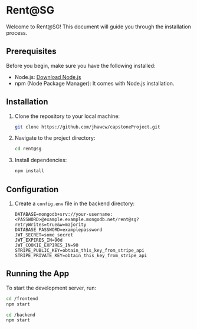 # Rent@SG

Welcome to Rent@SG! This document will guide you through the installation process.

## Prerequisites

Before you begin, make sure you have the following installed:

- Node.js: [Download Node.js](https://nodejs.org/)
- npm (Node Package Manager): It comes with Node.js installation.

## Installation

1. Clone the repository to your local machine:

   ```bash
   git clone https://github.com/jhawcw/capstoneProject.git
   ```

2. Navigate to the project directory:

   ```bash
   cd rent@sg
   ```

3. Install dependencies:

   ```bash
   npm install
   ```

## Configuration

1. Create a `config.env` file in the backend directory:

   ```env
   DATABASE=mongodb+srv://your-username:<PASSWORD>@example.example.mongodb.net/rent@sg?retryWrites=true&w=majority
   DATABASE_PASSWORD=examplepassword
   JWT_SECRET=some_secret
   JWT_EXPIRES_IN=90d
   JWT_COOKIE_EXPIRES_IN=90
   STRIPE_PUBLIC_KEY=obtain_this_key_from_stripe_api
   STRIPE_PRIVATE_KEY=obtain_this_key_from_stripe_api
   ```

## Running the App

To start the development server, run:

```bash
cd /frontend
npm start
```

```bash
cd /backend
npm start
```
